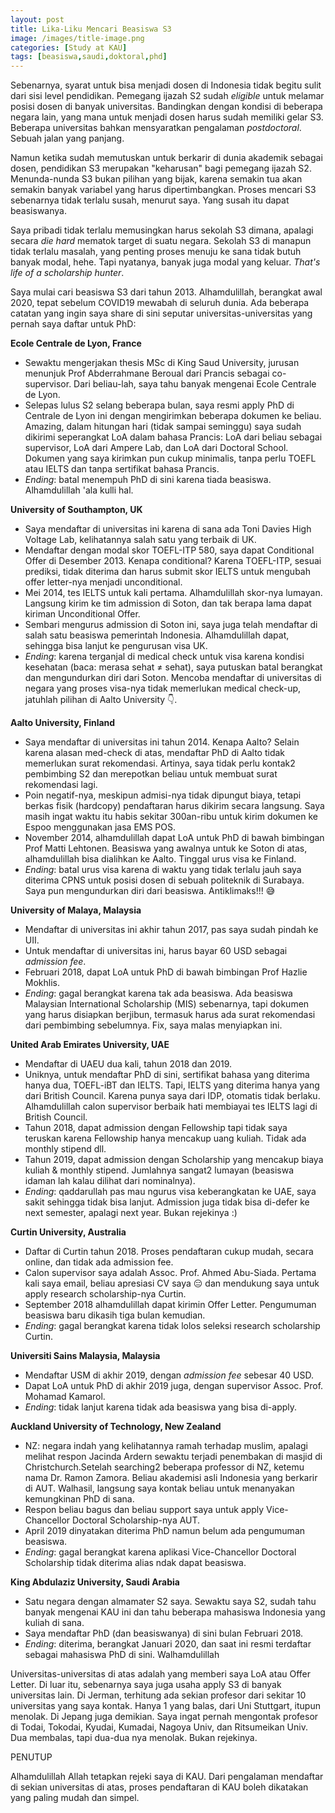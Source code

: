 ```yaml
---
layout: post
title: Lika-Liku Mencari Beasiswa S3
image: /images/title-image.png
categories: [Study at KAU]
tags: [beasiswa,saudi,doktoral,phd]
---
```


Sebenarnya, syarat untuk bisa menjadi dosen di Indonesia tidak begitu sulit dari sisi level pendidikan. Pemegang ijazah S2 sudah *eligible* untuk melamar posisi dosen di banyak universitas. Bandingkan dengan kondisi di beberapa negara lain, yang mana untuk menjadi dosen harus sudah memiliki gelar S3. Beberapa universitas bahkan mensyaratkan pengalaman *postdoctoral*. Sebuah jalan yang panjang. 

Namun ketika sudah memutuskan untuk berkarir di dunia akademik sebagai dosen, pendidikan S3 merupakan "keharusan" bagi pemegang ijazah S2. Menunda-nunda S3 bukan pilihan yang bijak, karena semakin tua akan semakin banyak variabel yang harus dipertimbangkan. Proses mencari S3 sebenarnya tidak terlalu susah, menurut saya. Yang susah itu dapat beasiswanya. 

Saya pribadi tidak terlalu memusingkan harus sekolah S3 dimana, apalagi secara *die hard* mematok target di suatu negara. Sekolah S3 di manapun tidak terlalu masalah, yang penting proses menuju ke sana tidak butuh banyak modal, hehe. Tapi nyatanya, banyak juga modal yang keluar. *That's life of a scholarship hunter*.

Saya mulai cari beasiswa S3 dari tahun 2013. Alhamdulillah, berangkat awal 2020, tepat sebelum COVID19 mewabah di seluruh dunia. Ada beberapa catatan yang ingin saya share di sini seputar universitas-universitas yang pernah saya daftar untuk PhD:

**Ecole Centrale de Lyon, France**
- Sewaktu mengerjakan thesis MSc di King Saud University, jurusan menunjuk Prof Abderrahmane Beroual dari Prancis sebagai co-supervisor. Dari beliau-lah, saya tahu banyak mengenai Ecole Centrale de Lyon.   
- Selepas lulus S2 selang beberapa bulan, saya resmi apply PhD di Centrale de Lyon ini dengan mengirimkan beberapa dokumen ke beliau. Amazing, dalam hitungan hari (tidak sampai seminggu) saya sudah dikirimi seperangkat LoA dalam bahasa Prancis: LoA dari beliau sebagai supervisor, LoA dari Ampere Lab, dan LoA dari Doctoral School. Dokumen yang saya kirimkan pun cukup minimalis, tanpa perlu TOEFL atau IELTS dan tanpa sertifikat bahasa Prancis. 
- *Ending*: batal menempuh PhD di sini karena tiada beasiswa. Alhamdulillah 'ala kulli hal.

**University of Southampton, UK**
- Saya mendaftar di universitas ini karena di sana ada Toni Davies High Voltage Lab, kelihatannya salah satu yang terbaik di UK.
- Mendaftar dengan modal skor TOEFL-ITP 580, saya dapat Conditional Offer di Desember 2013. Kenapa conditional? Karena TOEFL-ITP, sesuai prediksi, tidak diterima dan harus submit skor IELTS untuk mengubah offer letter-nya menjadi unconditional. 
- Mei 2014, tes IELTS untuk kali pertama. Alhamdulillah skor-nya lumayan. Langsung kirim ke tim admission di Soton, dan tak berapa lama dapat kiriman Unconditional Offer.
- Sembari mengurus admission di Soton ini, saya juga telah mendaftar di salah satu beasiswa pemerintah Indonesia. Alhamdulillah dapat, sehingga bisa lanjut ke pengurusan visa UK.
- *Ending*: karena terganjal di medical check untuk visa karena kondisi kesehatan (baca: merasa sehat ≠ sehat), saya putuskan batal berangkat dan mengundurkan diri dari Soton. Mencoba mendaftar di universitas di negara yang proses visa-nya tidak memerlukan medical check-up, jatuhlah pilihan di Aalto University 👇.

**Aalto University, Finland**
- Saya mendaftar di universitas ini tahun 2014. Kenapa Aalto? Selain karena alasan med-check di atas, mendaftar PhD di Aalto tidak memerlukan surat rekomendasi. Artinya, saya tidak perlu kontak2 pembimbing S2 dan merepotkan beliau untuk membuat surat rekomendasi lagi.
- Poin negatif-nya, meskipun admisi-nya tidak dipungut biaya, tetapi berkas fisik (hardcopy) pendaftaran harus dikirim secara langsung. Saya masih ingat waktu itu habis sekitar 300an-ribu untuk kirim dokumen ke Espoo menggunakan jasa EMS POS.
- November 2014, alhamdulillah dapat LoA untuk PhD di bawah bimbingan Prof Matti Lehtonen. Beasiswa yang awalnya untuk ke Soton di atas, alhamdulillah bisa dialihkan ke Aalto. Tinggal urus visa ke Finland. 
- *Ending*: batal urus visa karena di waktu yang tidak terlalu jauh saya diterima CPNS untuk posisi dosen di sebuah politeknik di Surabaya. Saya pun mengundurkan diri dari beasiswa. Antiklimaks!!! 😅

**University of Malaya, Malaysia**
- Mendaftar di universitas ini akhir tahun 2017, pas saya sudah pindah ke UII. 
- Untuk mendaftar di universitas ini, harus bayar 60 USD sebagai *admission fee*.
- Februari 2018, dapat LoA untuk PhD di bawah bimbingan Prof Hazlie Mokhlis.
- *Ending*: gagal berangkat karena tak ada beasiswa. Ada beasiswa Malaysian International Scholarship (MIS) sebenarnya, tapi dokumen yang harus disiapkan berjibun, termasuk harus ada surat rekomendasi dari pembimbing sebelumnya. Fix, saya malas menyiapkan ini.

**United Arab Emirates University, UAE**
- Mendaftar di UAEU dua kali, tahun 2018 dan 2019.
- Uniknya, untuk mendaftar PhD di sini, sertifikat bahasa yang diterima hanya dua, TOEFL-iBT dan IELTS. Tapi, IELTS yang diterima hanya yang dari British Council. Karena punya saya dari IDP, otomatis tidak berlaku. Alhamdulillah calon supervisor berbaik hati membiayai tes IELTS lagi di British Council. 
- Tahun 2018, dapat admission dengan Fellowship tapi tidak saya teruskan karena Fellowship hanya mencakup uang kuliah. Tidak ada monthly stipend dll.
- Tahun 2019, dapat admission dengan Scholarship yang mencakup biaya kuliah & monthly stipend. Jumlahnya sangat2 lumayan (beasiswa idaman lah kalau dilihat dari nominalnya).
- *Ending*: qaddarullah pas mau ngurus visa keberangkatan ke UAE, saya sakit sehingga tidak bisa lanjut. Admission juga tidak bisa di-defer ke next semester, apalagi next year. Bukan rejekinya :)

**Curtin University, Australia**
- Daftar di Curtin tahun 2018. Proses pendaftaran cukup mudah, secara online, dan tidak ada admission fee.
- Calon supervisor saya adalah Assoc. Prof. Ahmed Abu-Siada. Pertama kali saya email, beliau apresiasi CV saya 😑 dan mendukung saya untuk apply research scholarship-nya Curtin.
- September 2018 alhamdulillah dapat kirimin Offer Letter. Pengumuman beasiswa baru dikasih tiga bulan kemudian.
- *Ending*: gagal berangkat karena tidak lolos seleksi research scholarship Curtin.

**Universiti Sains Malaysia, Malaysia**
- Mendaftar USM di akhir 2019, dengan *admission fee* sebesar 40 USD.
- Dapat LoA untuk PhD di akhir 2019 juga, dengan supervisor Assoc. Prof. Mohamad Kamarol.
- *Ending*: tidak lanjut karena tidak ada beasiswa yang bisa di-apply. 

**Auckland University of Technology, New Zealand**
- NZ: negara indah yang kelihatannya ramah terhadap muslim, apalagi melihat respon Jacinda Ardern sewaktu terjadi penembakan di masjid di Christchurch.Setelah searching2 beberapa professor di NZ, ketemu nama Dr. Ramon Zamora. Beliau akademisi asli Indonesia yang berkarir di AUT. Walhasil, langsung saya kontak beliau untuk menanyakan kemungkinan PhD di sana.
- Respon beliau bagus dan beliau support saya untuk apply Vice-Chancellor Doctoral Scholarship-nya AUT.
- April 2019 dinyatakan diterima PhD namun belum ada pengumuman beasiswa.
- *Ending*: gagal berangkat karena aplikasi Vice-Chancellor Doctoral Scholarship tidak diterima alias ndak dapat beasiswa.

**King Abdulaziz University, Saudi Arabia**
- Satu negara dengan almamater S2 saya. Sewaktu saya S2, sudah tahu banyak mengenai KAU ini dan tahu beberapa mahasiswa Indonesia yang kuliah di sana.
- Saya mendaftar PhD (dan beasiswanya) di sini bulan Februari 2018.
- *Ending*: diterima, berangkat Januari 2020, dan saat ini resmi terdaftar sebagai mahasiswa PhD di sini. Walhamdulillah

Universitas-universitas di atas adalah yang memberi saya LoA atau Offer Letter. Di luar itu, sebenarnya saya juga usaha apply S3 di banyak universitas lain. Di Jerman, terhitung ada sekian profesor dari sekitar 10 universitas yang saya kontak. Hanya 1 yang balas, dari Uni Stuttgart, itupun menolak. Di Jepang juga demikian. Saya ingat pernah mengontak profesor di Todai, Tokodai, Kyudai, Kumadai, Nagoya Univ, dan Ritsumeikan Univ. Dua membalas, tapi dua-dua nya menolak. Bukan rejekinya.

PENUTUP

Alhamdulillah Allah tetapkan rejeki saya di KAU. Dari pengalaman mendaftar di sekian universitas di atas, proses pendaftaran di KAU boleh dikatakan yang paling mudah dan simpel.
